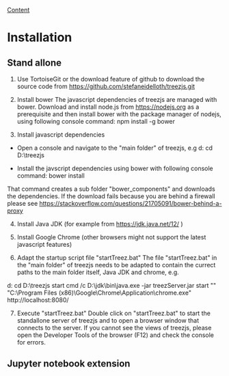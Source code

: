 [Content](../README.md)

# Installation

## Stand allone

1. Use TortoiseGit or the download feature of github to download the source code from
https://github.com/stefaneidelloth/treezjs.git

2. Install bower
The javascript dependencies of treezjs are managed with bower. Download and install node.js
from https://nodejs.org as a prerequisite and then install bower with the package manager
of nodejs, using following console command:
npm install -g bower

3. Install javascript dependencies
* Open a console and navigate to the "main folder" of treezjs, e.g
d:
cd D:\treezjs

* Install the javscript dependencies using bower with following console command:
bower install

That command creates a sub folder "bower_components" and downloads the dependencies.
If the download fails because you are behind a firewall please see 
https://stackoverflow.com/questions/21705091/bower-behind-a-proxy

4. Install Java JDK (for example from https://jdk.java.net/12/ )

5. Install Google Chrome (other browsers might not support the latest javascript features)

6. Adapt the startup script file "startTreez.bat"
The file "startTreez.bat" in the "main folder" of treezjs needs to be adapted to contain
the currect paths to the main folder itself, Java JDK and chrome, e.g. 

d:
cd D:\treezjs
start cmd /c D:\jdk\bin\java.exe -jar treezServer.jar
start "" "C:\Program Files (x86)\Google\Chrome\Application\chrome.exe" http://localhost:8080/

7. Execute "startTreez.bat" 
Double click on "startTreez.bat" to start the standallone server of treezjs and to open a browser
window that connects to the server. If you cannot see the views of treezjs, please open the
Developer Tools of the browser (F12) and check the console for errors. 

## Jupyter notebook extension
